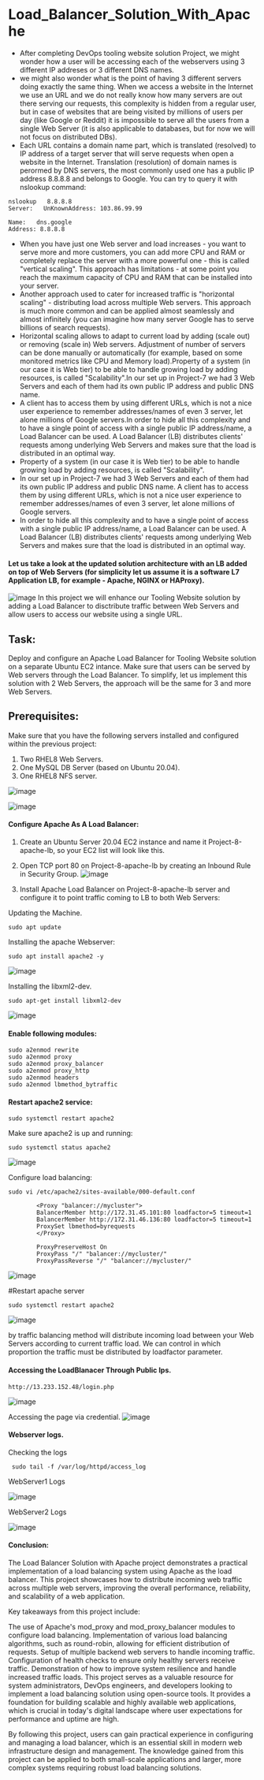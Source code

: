 # Load_Balancer_Solution_With_Apache

- After completing DevOps tooling website solution Project, we might wonder how a user will be accessing each of the webservers using 3 different IP addreses or 3 different DNS names. 
- we might also wonder what is the point of having 3 different servers doing exactly the same thing. When we access a website in the Internet we use an URL and we do not really know how many servers are out there serving our requests, this complexity is hidden from a regular user, but in case of websites that are being visited by millions of users per day (like Google or Reddit) it is impossible to serve all the users from a single Web Server (it is also applicable to databases, but for now we will not focus on distributed DBs).
- Each URL contains a domain name part, which is translated (resolved) to IP address of a target server that will serve requests when open a website in the Internet. Translation (resolution) of domain names is perormed by DNS servers, the most commonly used one has a public IP address 8.8.8.8 and belongs to Google. You can try to query it with nslookup command:

```
nslookup   8.8.8.8
Server:   UnKnownAddress: 103.86.99.99

Name:   dns.google
Address: 8.8.8.8
```

- When you have just one Web server and load increases - you want to serve more and more customers, you can add more CPU and RAM or completely replace the server with a more powerful one - this is called "vertical scaling". This approach has limitations - at some point you reach the maximum capacity of CPU and RAM that can be installed into your server.
- Another approach used to cater for increased traffic is "horizontal scaling" - distributing load across multiple Web servers. This approach is much more common and can be applied almost seamlessly and almost infinitely (you can imagine how many server Google has to serve billions of search requests).
- Horizontal scaling allows to adapt to current load by adding (scale out) or removing (scale in) Web servers. Adjustment of number of servers can be done manually or automatically (for example, based on some monitored metrics like CPU and Memory load).Property of a system (in our case it is Web tier) to be able to handle growing load by adding resources, is called "Scalability".In our set up in Project-7 we had 3 Web Servers and each of them had its own public IP address and public DNS name.
- A client has to access them by using different URLs, which is not a nice user experience to remember addresses/names of even 3 server, let alone millions of Google servers.In order to hide all this complexity and to have a single point of access with a single public IP address/name, a Load Balancer can be used. A Load Balancer (LB) distributes clients' requests among underlying Web Servers and makes sure that the load is distributed in an optimal way.
- Property of a system (in our case it is Web tier) to be able to handle growing load by adding resources, is called "Scalability".
- In our set up in Project-7 we had 3 Web Servers and each of them had its own public IP address and public DNS name. A client has to access them by using different URLs, which is not a nice user experience to remember addresses/names of even 3 server, let alone millions of Google servers.
- In order to hide all this complexity and to have a single point of access with a single public IP address/name, a Load Balancer can be used. A Load Balancer (LB) distributes clients' requests among underlying Web Servers and makes sure that the load is distributed in an optimal way.


#### Let us take a look at the updated solution architecture with an LB added on top of Web Servers (for simplicity let us assume it is a software L7 Application LB, for example - Apache, NGINX or HAProxy).

![image](https://github.com/user-attachments/assets/bd03020f-9253-4292-9265-10ecff379001)
In this project we will enhance our Tooling Website solution by adding a Load Balancer to disctribute traffic between Web Servers and allow users to access our website using a single URL.

## Task:
Deploy and configure an Apache Load Balancer for Tooling Website solution on a separate Ubuntu EC2 intance. Make sure that users can be served by Web servers through the Load Balancer. To simplify, let us implement this solution with 2 Web Servers, the approach will be the same for 3 and more Web Servers.


## Prerequisites:

Make sure that you have the following servers installed and configured within the previous project:
1. Two RHEL8 Web Servers.
2. One MySQL DB Server (based on Ubuntu 20.04).
3. One RHEL8 NFS server.

![image](https://github.com/user-attachments/assets/a27fb54b-4413-4a80-ba6c-1b055bbd6b1b)

![image](https://github.com/user-attachments/assets/a893e0cd-4825-480a-8ea8-63b2dca9ef06)


#### Configure Apache As A Load Balancer:

1. Create an Ubuntu Server 20.04 EC2 instance and name it Project-8-apache-lb, so your EC2 list will look like this.
2. Open TCP port 80 on Project-8-apache-lb by creating an Inbound Rule in Security Group.
![image](https://github.com/user-attachments/assets/ab75201c-5ab2-4498-85f2-747df344c5be)

4. Install Apache Load Balancer on Project-8-apache-lb server and configure it to point traffic coming to LB to both Web Servers:

Updating the Machine.

````
sudo apt update
````

Installing the apache Webserver:

````
sudo apt install apache2 -y
````
![image](https://github.com/user-attachments/assets/4c9709f7-1771-4212-a554-64dcd67378c2)


Installing the libxml2-dev.
```
sudo apt-get install libxml2-dev
```
![image](https://github.com/user-attachments/assets/961efa7e-32ec-4e77-bda5-2cca7dc36cd5)

#### Enable following modules:

```
sudo a2enmod rewrite
sudo a2enmod proxy
sudo a2enmod proxy_balancer
sudo a2enmod proxy_http
sudo a2enmod headers
sudo a2enmod lbmethod_bytraffic
```

#### Restart apache2 service:
```
sudo systemctl restart apache2
```
Make sure apache2 is up and running:
```
sudo systemctl status apache2
```
![image](https://github.com/user-attachments/assets/6b724f95-ca5d-4803-a8e7-063e63162044)

Configure load balancing:
```
sudo vi /etc/apache2/sites-available/000-default.conf
```

```
        <Proxy "balancer://mycluster">
        BalancerMember http://172.31.45.101:80 loadfactor=5 timeout=1
        BalancerMember http://172.31.46.136:80 loadfactor=5 timeout=1
        ProxySet lbmethod=byrequests
        </Proxy>

        ProxyPreserveHost On
        ProxyPass "/" "balancer://mycluster/"
        ProxyPassReverse "/" "balancer://mycluster/"

```
![image](https://github.com/user-attachments/assets/50587591-a8ad-4371-9f45-3f12886553ce)


#Restart apache server
```
sudo systemctl restart apache2
```

![image](https://github.com/user-attachments/assets/d525d543-8b1c-447e-81c7-300be9325d8b)

by traffic balancing method will distribute incoming load between your Web Servers according to current traffic load. We can control in which proportion the traffic must be distributed by loadfactor parameter.


#### Accessing the LoadBlanacer Through Public Ips.

```
http://13.233.152.48/login.php
```
![image](https://github.com/user-attachments/assets/7309f70b-d6a4-498e-9883-97bc2b5ac1be)

Accessing the page via credential.
![image](https://github.com/user-attachments/assets/46ec2439-ef7c-4591-b2ea-bf261c31daba)

#### Webserver logs.

Checking the logs
```
 sudo tail -f /var/log/httpd/access_log
```
WebServer1 Logs

![image](https://github.com/user-attachments/assets/394aaf7d-386f-4d99-aad5-aac2fbba40f8)

WebServer2 Logs

![image](https://github.com/user-attachments/assets/f0cee06e-e037-4e22-bfed-57bf6775a7eb)

#### Conclusion:

The Load Balancer Solution with Apache project demonstrates a practical implementation of a load balancing system using Apache as the load balancer. This project showcases how to distribute incoming web traffic across multiple web servers, improving the overall performance, reliability, and scalability of a web application.

Key takeaways from this project include:

The use of Apache's mod_proxy and mod_proxy_balancer modules to configure load balancing.
Implementation of various load balancing algorithms, such as round-robin, allowing for efficient distribution of requests.
Setup of multiple backend web servers to handle incoming traffic.
Configuration of health checks to ensure only healthy servers receive traffic.
Demonstration of how to improve system resilience and handle increased traffic loads.
This project serves as a valuable resource for system administrators, DevOps engineers, and developers looking to implement a load balancing solution using open-source tools. It provides a foundation for building scalable and highly available web applications, which is crucial in today's digital landscape where user expectations for performance and uptime are high.

By following this project, users can gain practical experience in configuring and managing a load balancer, which is an essential skill in modern web infrastructure design and management. The knowledge gained from this project can be applied to both small-scale applications and larger, more complex systems requiring robust load balancing solutions.
